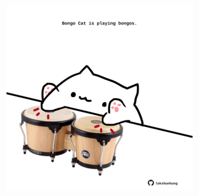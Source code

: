 <!-- built at 18/07/2022, 19:01:04 UTC -->
<p align="center">
  <img width="500" height="500" src="./ReadmeImage.svg">
</p>
